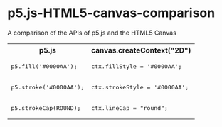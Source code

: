 # p5.js-HTML5-canvas-comparison
A comparison of the APIs of p5.js and the HTML5 Canvas

<table>

  <tr>
    <th>p5.js</th>
    <th>canvas.createContext("2D")</th>
  <tr>

  <tr>
    <td>
      <pre lang="javascript">p5.fill('#0000AA');</pre>
    </td>
    <td>
      <pre lang="javascript">ctx.fillStyle = '#0000AA';</pre>
    </td>
  </tr>

  <tr>
    <td>
      <pre lang="javascript">p5.stroke('#0000AA');</pre>
    </td>
    <td>
      <pre lang="javascript">ctx.strokeStyle = '#0000AA';</pre>
    </td>
  </tr>

  <tr>
    <td>
      <pre lang="javascript">p5.strokeCap(ROUND);</pre>
    </td>
    <td>
      <pre lang="javascript">ctx.lineCap = "round";</pre>
    </td>
  </tr>

</table>
